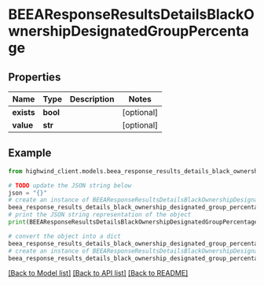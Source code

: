 # BEEAResponseResultsDetailsBlackOwnershipDesignatedGroupPercentage


## Properties

Name | Type | Description | Notes
------------ | ------------- | ------------- | -------------
**exists** | **bool** |  | [optional] 
**value** | **str** |  | [optional] 

## Example

```python
from highwind_client.models.beea_response_results_details_black_ownership_designated_group_percentage import BEEAResponseResultsDetailsBlackOwnershipDesignatedGroupPercentage

# TODO update the JSON string below
json = "{}"
# create an instance of BEEAResponseResultsDetailsBlackOwnershipDesignatedGroupPercentage from a JSON string
beea_response_results_details_black_ownership_designated_group_percentage_instance = BEEAResponseResultsDetailsBlackOwnershipDesignatedGroupPercentage.from_json(json)
# print the JSON string representation of the object
print(BEEAResponseResultsDetailsBlackOwnershipDesignatedGroupPercentage.to_json())

# convert the object into a dict
beea_response_results_details_black_ownership_designated_group_percentage_dict = beea_response_results_details_black_ownership_designated_group_percentage_instance.to_dict()
# create an instance of BEEAResponseResultsDetailsBlackOwnershipDesignatedGroupPercentage from a dict
beea_response_results_details_black_ownership_designated_group_percentage_from_dict = BEEAResponseResultsDetailsBlackOwnershipDesignatedGroupPercentage.from_dict(beea_response_results_details_black_ownership_designated_group_percentage_dict)
```
[[Back to Model list]](../README.md#documentation-for-models) [[Back to API list]](../README.md#documentation-for-api-endpoints) [[Back to README]](../README.md)


